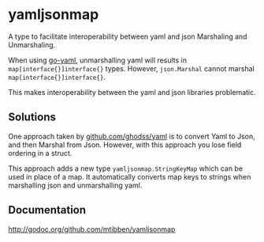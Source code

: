 # yamljsonmap

A type to facilitate interoperability between yaml and json Marshaling and Unmarshaling.

When using [go-yaml](https://github.com/go-yaml/yaml), unmarshalling yaml will results in
`map[interface{}]interface{}` types. However, `json.Marshal` cannot marshal `map[interface{}]interface{}`.

This makes interoperability between the yaml and json libraries problematic.

## Solutions

One approach taken by [github.com/ghodss/yaml](github.com/ghodss/yaml) is to convert Yaml to Json, and then Marshal from Json. However, with this approach you lose field ordering in a struct.

This approach adds a new type `yamljsonmap.StringKeyMap` which can be used in place of a map. It automatically converts
map keys to strings when marshalling json and unmarshalling yaml.

## Documentation

http://godoc.org/github.com/mtibben/yamljsonmap
